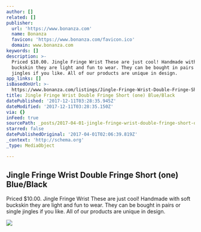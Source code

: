 ```yaml
---
author: []
related: []
publisher:
  url: 'https://www.bonanza.com'
  name: Bonanza
  favicon: 'https://www.bonanza.com/favicon.ico'
  domain: www.bonanza.com
keywords: []
description: >-
  Priced $10.00. Jingle Fringe Wrist These are just cool! Handmade with soft
  buckskin they are light and fun to wear. They can be bought in pairs or single
  jingles if you like. All of our products are unique in design.
app_links: []
isBasedOnUrl: >-
  https://www.bonanza.com/listings/Jingle-Fringe-Wrist-Double-Fringe-Short-one-Blue-Black/388528911
title: Jingle Fringe Wrist Double Fringe Short (one) Blue/Black
datePublished: '2017-12-11T03:28:35.945Z'
dateModified: '2017-12-11T03:28:35.150Z'
via: {}
inFeed: true
sourcePath: _posts/2017-04-01-jingle-fringe-wrist-double-fringe-short-one-blueblack.md
starred: false
datePublishedOriginal: '2017-04-01T02:06:39.819Z'
_context: 'http://schema.org'
_type: MediaObject

---
```

<article style=""><h1>Jingle Fringe Wrist Double Fringe Short (one) Blue/Black</h1><p>Priced $10.00. Jingle Fringe Wrist These are just cool! Handmade with soft buckskin they are light and fun to wear. They can be bought in pairs or single jingles if you like. All of our products are unique in design.</p><img src="https://images.bonanzastatic.com/afu/images/3456/6803/34/jingledbfringeshortblublk2a.jpg" /></article>